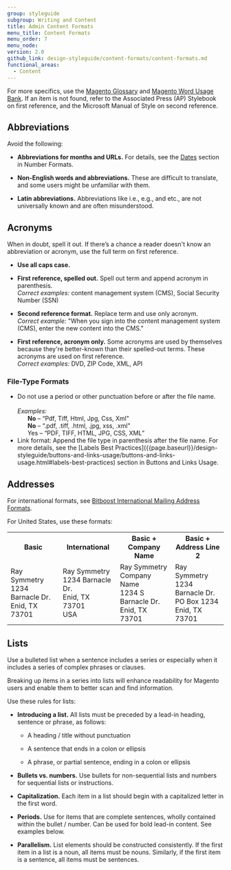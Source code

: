```yaml
---
group: styleguide
subgroup: Writing and Content
title: Admin Content Formats
menu_title: Content Formats
menu_order: 7
menu_node:
version: 2.0
github_link: design-styleguide/content-formats/content-formats.md
functional_areas:
  - Content
---
```

For more specifics, use the [Magento Glossary](https://magento.github.io/glossary/index.html) and [Magento Word Usage Bank](https://magento.github.io/glossary/word-usage.html). If an item is not found, refer to the Associated Press (AP) Stylebook on first reference, and the Microsoft Manual of Style on second reference.

## Abbreviations

Avoid the following:

* **Abbreviations for months and URLs.**  For details, see the [Dates]({{page.baseurl}}/design-styleguide/number-formats/number-formats.html#dates-and-times) section in Number Formats.

* **Non-English words and abbreviations.** These are difficult to translate, and some users might be unfamiliar with them.

* **Latin abbreviations.** Abbreviations like i.e., e.g., and etc., are not universally known and are often misunderstood.

## Acronyms

When in doubt, spell it out. If there’s a chance a reader doesn't know an abbreviation or acronym, use the full term on first reference.

* **Use all caps case.**

* **First reference, spelled out.** Spell out term and append acronym in parenthesis.<br>*Correct examples:* content management system (CMS), Social Security Number (SSN)

* **Second reference format.** Replace term and use only acronym.<br>*Correct example:* "When you sign into the content management system (CMS), enter the new content into the CMS."

* **First reference, acronym only.** Some acronyms are used by themselves because they're better-known than their spelled-out terms. These acronyms are used on first reference.<br>*Correct examples:* DVD, ZIP Code, XML, API

### File-Type Formats

<ul>
<li>Do not use a period or other punctuation before or after the file name.<br><br>
<em>Examples:</em>
<ul style="list-style-type:none">
  <li><strong>No</strong> – “Pdf, Tiff, Html, Jpg, Css, Xml"</li>
  <li><strong>No</strong> – “.pdf, .tiff, .html, .jpg, xss, .xml"</li>
  <li>Yes – “PDF, TIFF, HTML, JPG, CSS, XML”</li>
</ul>
</li>
<li>Link format: Append the file type in parenthesis after the file name. For more details, see the [Labels Best Practices]({{page.baseurl}}/design-styleguide/buttons-and-links-usage/buttons-and-links-usage.html#labels-best-practices) section in Buttons and Links Usage.</li>
</ul>

## Addresses

For international formats, see [Bitboost International Mailing Address Formats](http://www.bitboost.com/ref/international-address-formats.html).

For United States, use these formats:

<table>
<tbody>
<tr>
<th>Basic</th>
<th>International</th>
<th>Basic +<br>Company Name</th>
<th>Basic +<br>Address Line 2</th>
</tr>
<tr>
<td>Ray Symmetry<br>
1234 Barnacle Dr.<br>
Enid, TX 73701</td>
<td>Ray Symmetry<br>
1234 Barnacle Dr.<br>
Enid, TX 73701<br>
USA</td>
<td>Ray Symmetry<br>
Company Name<br>
1234 S Barnacle Dr.<br>
Enid, TX 73701</td>
<td>Ray Symmetry<br>
1234 Barnacle Dr.<br>
PO Box 1234<br>
Enid, TX 73701</td>
</tr>
</tbody>
</table>

## Lists

Use a bulleted list when a sentence includes a series or especially when it includes a series of complex phrases or clauses.

Breaking up items in a series into lists will enhance readability for Magento users and enable them to better scan and find information.

Use these rules for lists:

* **Introducing a list.** All lists must be preceded by a lead-in heading, sentence or phrase, as follows:

  - A heading / title without punctuation

  - A sentence that ends in a colon or ellipsis

  - A phrase, or partial sentence, ending in a colon or ellipsis

* **Bullets vs. numbers.** Use bullets for non-sequential lists and numbers for sequential lists or instructions.

* **Capitalization.** Each item in a list should begin with a capitalized letter in the first word.

* **Periods.** Use for items that are complete sentences, wholly contained within the bullet / number. Can be used for bold lead-in content. See examples below.

* **Parallelism.** List elements should be constructed consistently. If the first item in a list is a noun, all items must be nouns. Similarly, if the first item is a sentence, all items must be sentences.
